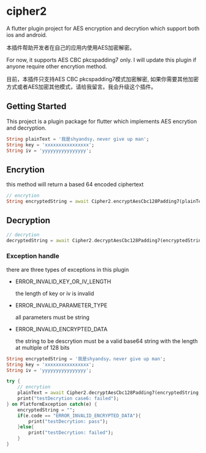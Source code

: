 # cipher2

A flutter plugin project for AES encryption and decrytion which support both ios and android.

本插件帮助开发者在自己的应用内使用AES加密解密。

For now, it supports AES CBC pkcspadding7 only. I will update this plugin if anyone require other encrytion method.

目前，本插件只支持AES CBC pkcspadding7模式加密解密, 如果你需要其他加密方式或者AES加密其他模式，请给我留言。我会升级这个插件。

## Getting Started

This project is a plugin package for flutter which implements AES encrytion and decryption.

```dart
String plainText = '我是shyandsy，never give up man';
String key = 'xxxxxxxxxxxxxxxx';
String iv = 'yyyyyyyyyyyyyyyy';
```

## Encrytion

this method will return a based 64 encoded ciphertext

```dart
// encrytion
String encryptedString = await Cipher2.encryptAesCbc128Padding7(plainText, key, iv);
```

## Decryption

```dart
// decrytion
decryptedString = await Cipher2.decryptAesCbc128Padding7(encryptedString, key, iv);
```

### Exception handle
there are three types of exceptions in this plugin

- ERROR_INVALID_KEY_OR_IV_LENGTH

    the length of key or iv is invalid

- ERROR_INVALID_PARAMETER_TYPE
    
    all parameters must be string

- ERROR_INVALID_ENCRYPTED_DATA

    the string to be descrytion must be a valid base64 string with the length at multiple of 128 bits

```dart
String encryptedString = '我是shyandsy，never give up man';
String key = 'xxxxxxxxxxxxxxxx';
String iv = 'yyyyyyyyyyyyyyyy';

try {
    // encrytion
    plainText = await Cipher2.decryptAesCbc128Padding7(encryptedString, key, iv);
    print("testDecrytion case6: failed");
} on PlatformException catch(e) {
    encryptedString = "";
    if(e.code == "ERROR_INVALID_ENCRYPTED_DATA"){
        print("testDecrytion: pass");
    }else{
        print("testDecrytion: failed");
    }
}
```